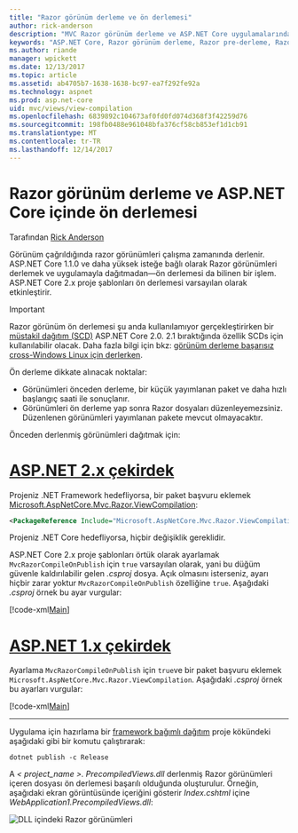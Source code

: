 ```yaml
---
title: "Razor görünüm derleme ve ön derlemesi"
author: rick-anderson
description: "MVC Razor görünüm derleme ve ASP.NET Core uygulamalarında ön derlemesi etkinleştirme açıklayan bir başvuru belgesi."
keywords: "ASP.NET Core, Razor görünüm derleme, Razor pre-derleme, Razor ön derlemesi"
ms.author: riande
manager: wpickett
ms.date: 12/13/2017
ms.topic: article
ms.assetid: ab4705b7-1638-1638-bc97-ea7f292fe92a
ms.technology: aspnet
ms.prod: asp.net-core
uid: mvc/views/view-compilation
ms.openlocfilehash: 6839892c104673af0fd0fd074d368f3f42259d76
ms.sourcegitcommit: 198fb0488e961048bfa376cf58cb853ef1d1cb91
ms.translationtype: MT
ms.contentlocale: tr-TR
ms.lasthandoff: 12/14/2017
---
```

# <a name="razor-view-compilation-and-precompilation-in-aspnet-core"></a>Razor görünüm derleme ve ASP.NET Core içinde ön derlemesi

Tarafından [Rick Anderson](https://twitter.com/RickAndMSFT)

Görünüm çağrıldığında razor görünümleri çalışma zamanında derlenir. ASP.NET Core 1.1.0 ve daha yüksek isteğe bağlı olarak Razor görünümleri derlemek ve uygulamayla dağıtmadan&mdash;ön derlemesi da bilinen bir işlem. ASP.NET Core 2.x proje şablonları ön derlemesi varsayılan olarak etkinleştirir.

> [!IMPORTANT]
> Razor görünüm ön derlemesi şu anda kullanılamıyor gerçekleştirirken bir [müstakil dağıtım (SCD)](/dotnet/core/deploying/#self-contained-deployments-scd) ASP.NET Core 2.0. 2.1 bıraktığında özellik SCDs için kullanılabilir olacak. Daha fazla bilgi için bkz: [görünüm derleme başarısız cross-Windows Linux için derlerken](https://github.com/aspnet/MvcPrecompilation/issues/102).

Ön derleme dikkate alınacak noktalar:

* Görünümleri önceden derleme, bir küçük yayımlanan paket ve daha hızlı başlangıç saati ile sonuçlanır.
* Görünümleri ön derleme yap sonra Razor dosyaları düzenleyemezsiniz. Düzenlenen görünümleri yayımlanan pakete mevcut olmayacaktır. 

Önceden derlenmiş görünümleri dağıtmak için:

# <a name="aspnet-core-2xtabaspnetcore2x"></a>[ASP.NET 2.x çekirdek](#tab/aspnetcore2x)

Projeniz .NET Framework hedefliyorsa, bir paket başvuru eklemek [Microsoft.AspNetCore.Mvc.Razor.ViewCompilation](https://www.nuget.org/packages/Microsoft.AspNetCore.Mvc.Razor.ViewCompilation/):

```xml
<PackageReference Include="Microsoft.AspNetCore.Mvc.Razor.ViewCompilation" Version="2.0.0" PrivateAssets="All" />
```

Projeniz .NET Core hedefliyorsa, hiçbir değişiklik gereklidir.

ASP.NET Core 2.x proje şablonları örtük olarak ayarlamak `MvcRazorCompileOnPublish` için `true` varsayılan olarak, yani bu düğüm güvenle kaldırılabilir gelen *.csproj* dosya. Açık olmasını isterseniz, ayarı hiçbir zarar yoktur `MvcRazorCompileOnPublish` özelliğine `true`. Aşağıdaki *.csproj* örnek bu ayar vurgular:

[!code-xml[Main](view-compilation\sample\MvcRazorCompileOnPublish2.csproj?highlight=5)]

# <a name="aspnet-core-1xtabaspnetcore1x"></a>[ASP.NET 1.x çekirdek](#tab/aspnetcore1x)

Ayarlama `MvcRazorCompileOnPublish` için `true`ve bir paket başvuru eklemek `Microsoft.AspNetCore.Mvc.Razor.ViewCompilation`. Aşağıdaki *.csproj* örnek bu ayarları vurgular:

[!code-xml[Main](view-compilation\sample\MvcRazorCompileOnPublish.csproj?highlight=5,12)]

---

Uygulama için hazırlama bir [framework bağımlı dağıtım](/dotnet/core/deploying/#framework-dependent-deployments-fdd) proje kökündeki aşağıdaki gibi bir komutu çalıştırarak:

```console
dotnet publish -c Release
```

A *< project_name >. PrecompiledViews.dll* derlenmiş Razor görünümleri içeren dosyası ön derlemesi başarılı olduğunda oluşturulur. Örneğin, aşağıdaki ekran görüntüsünde içeriğini gösterir *Index.cshtml* içine *WebApplication1.PrecompiledViews.dll*:

![DLL içindeki Razor görünümleri](view-compilation/_static/razor-views-in-dll.png)
